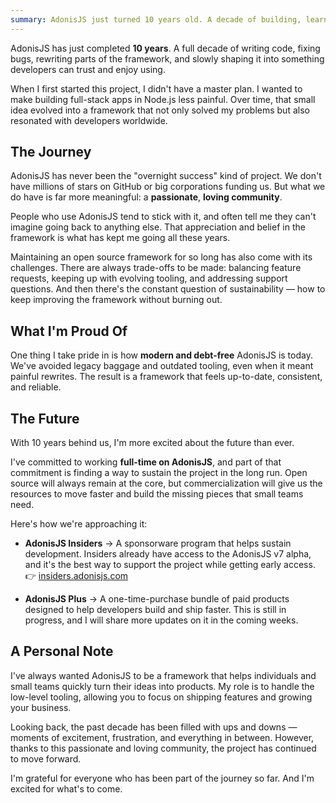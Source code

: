 ```yaml
---
summary: AdonisJS just turned 10 years old. A decade of building, learning, and growing with a community that truly loves the framework
---
```


AdonisJS has just completed **10 years**. A full decade of writing code, fixing bugs, rewriting parts of the framework, and slowly shaping it into something developers can trust and enjoy using.

When I first started this project, I didn't have a master plan. I wanted to make building full-stack apps in Node.js less painful. Over time, that small idea evolved into a framework that not only solved my problems but also resonated with developers worldwide.

## The Journey
AdonisJS has never been the "overnight success" kind of project. We don't have millions of stars on GitHub or big corporations funding us. But what we do have is far more meaningful: a **passionate**, **loving community**.

People who use AdonisJS tend to stick with it, and often tell me they can't imagine going back to anything else. That appreciation and belief in the framework is what has kept me going all these years.

Maintaining an open source framework for so long has also come with its challenges. There are always trade-offs to be made: balancing feature requests, keeping up with evolving tooling, and addressing support questions. And then there's the constant question of sustainability — how to keep improving the framework without burning out.

## What I'm Proud Of
One thing I take pride in is how **modern and debt-free** AdonisJS is today. We've avoided legacy baggage and outdated tooling, even when it meant painful rewrites. The result is a framework that feels up-to-date, consistent, and reliable.

## The Future
With 10 years behind us, I'm more excited about the future than ever.

I've committed to working **full-time on AdonisJS**, and part of that commitment is finding a way to sustain the project in the long run. Open source will always remain at the core, but commercialization will give us the resources to move faster and build the missing pieces that small teams need.

Here's how we're approaching it:

- **AdonisJS Insiders** → A sponsorware program that helps sustain development. Insiders already have access to the AdonisJS v7 alpha, and it's the best way to support the project while getting early access. 👉 [insiders.adonisjs.com](https://insiders.adonisjs.com)

- **AdonisJS Plus** → A one-time-purchase bundle of paid products designed to help developers build and ship faster. This is still in progress, and I will share more updates on it in the coming weeks.

## A Personal Note
I've always wanted AdonisJS to be a framework that helps individuals and small teams quickly turn their ideas into products. My role is to handle the low-level tooling, allowing you to focus on shipping features and growing your business.

Looking back, the past decade has been filled with ups and downs — moments of excitement, frustration, and everything in between. However, thanks to this passionate and loving community, the project has continued to move forward.

I'm grateful for everyone who has been part of the journey so far. And I'm excited for what's to come.
